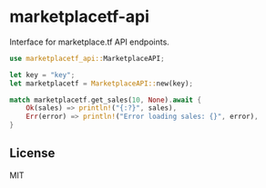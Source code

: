 # marketplacetf-api

Interface for marketplace.tf API endpoints.

```rs
use marketplacetf_api::MarketplaceAPI;

let key = "key";
let marketplacetf = MarketplaceAPI::new(key);

match marketplacetf.get_sales(10, None).await {
    Ok(sales) => println!("{:?}", sales),
    Err(error) => println!("Error loading sales: {}", error),
}
```

## License

MIT